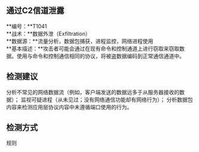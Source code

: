 ## 通过C2信道泄露  
**编号：**T1041  
**战术：**数据外泄（Exfiltration）  
**数据源：**流量分析，数据包捕获，进程监控，网络进程使用  
**基本描述：**攻击者可能会通过在现有命令和控制通道上进行窃取来窃取数据。使用与命令和控制通信相同的协议，将被盗数据编码到正常通信通道中。  
## 检测建议  
分析不常见的网络数据流（例如，客户端发送的数据远多于从服务器接收的数据）；
监视可疑进程（从未见过；没有网络通信功能却有网络行为）；
分析数据包内容来检测应用层协议内容中未遵循端口使用的行为。  
## 检测方式  
规则